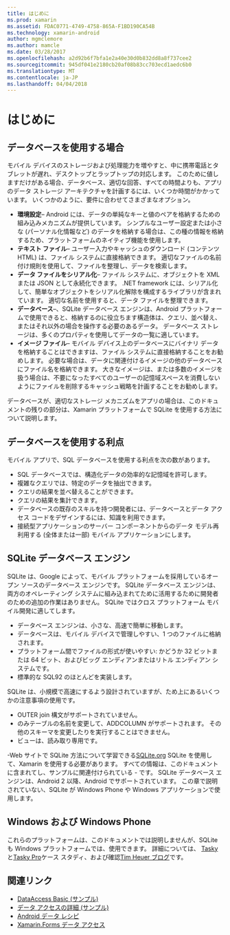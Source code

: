 ```yaml
---
title: はじめに
ms.prod: xamarin
ms.assetid: FDAC0771-4749-4758-865A-F1BD190CA54B
ms.technology: xamarin-android
author: mgmclemore
ms.author: mamcle
ms.date: 03/28/2017
ms.openlocfilehash: a2d92b6f7bfa1e2a40e30d0b832dd8a8f737cee2
ms.sourcegitcommit: 945df041e2180cb20af08b83cc703ecd1aedc6b0
ms.translationtype: MT
ms.contentlocale: ja-JP
ms.lasthandoff: 04/04/2018
---
```

# <a name="introduction"></a>はじめに

## <a name="when-to-use-a-database"></a>データベースを使用する場合

モバイル デバイスのストレージおよび処理能力を増やすと、中に携帯電話とタブレットが遅れ、デスクトップとラップトップの対応します。 このために値しますだけがある場合、データベース、適切な回答、すべての時間よりも、アプリのデータ ストレージ アーキテクチャを計画するには、いくつか時間がかかっています。 いくつかのように、要件に合わせてさまざまなオプション。

-  **環境設定**– Android には、データの単純なキーと値のペアを格納するための組み込みメカニズムが提供しています。 シンプルなユーザー設定または小さな (パーソナル化情報など) のデータを格納する場合は、この種の情報を格納するため、プラットフォームのネイティブ機能を使用します。
-  **テキスト ファイル**– ユーザー入力やキャッシュのダウンロード (コンテンツ HTML) は、ファイル システムに直接格納できます。 適切なファイルの名前付け規則を使用して、ファイルを整理し、データを検索します。
-  **データ ファイルをシリアル化**– ファイル システムに、オブジェクトを XML または JSON として永続化できます。 .NET framework には、シリアル化して、簡単なオブジェクトをシリアル化解除を構成するライブラリが含まれています。 適切な名前を使用すると、データ ファイルを整理できます。
-  **データベース**–、SQLite データベース エンジンは、Android プラットフォームで使用できると、格納するのに役立ちます構造体は、クエリ、並べ替え、またはそれ以外の場合を操作する必要のあるデータ。 データベース ストレージは、多くのプロパティを使用してデータの一覧に適しています。
-  **イメージ ファイル**– モバイル デバイス上のデータベースにバイナリ データを格納することはできますは、ファイル システムに直接格納することをお勧めします。 必要な場合は、データに関連付けるイメージの他のデータベースにファイル名を格納できます。 大きなイメージは、または多数のイメージを扱う場合は、不要になったすべてのユーザーの記憶域スペースを消費しないようにファイルを削除するキャッシュ戦略を計画することをお勧めします。

データベースが、適切なストレージ メカニズムをアプリの場合は、このドキュメントの残りの部分は、Xamarin プラットフォームで SQLite を使用する方法について説明します。

## <a name="advantages-of-using-a-database"></a>データベースを使用する利点

モバイル アプリで、SQL データベースを使用する利点を次の数があります。

-  SQL データベースでは、構造化データの効率的な記憶域を許可します。
-  複雑なクエリでは、特定のデータを抽出できます。
-  クエリの結果を並べ替えることができます。
-  クエリの結果を集計できます。
-  データベースの既存のスキルを持つ開発者には、データベースとデータ アクセス コードをデザインするには、知識を利用できます。
-  接続型アプリケーションのサーバー コンポーネントからのデータ モデル再利用する (全体または一部) モバイル アプリケーションにします。


## <a name="sqlite-database-engine"></a>SQLite データベース エンジン

SQLite は、Google によって、モバイル プラットフォームを採用しているオープン ソースのデータベース エンジンです。 SQLite データベース エンジンは、両方のオペレーティング システムに組み込まれてために活用するために開発者のための追加の作業はありません。 SQLite ではクロス プラットフォーム モバイル開発に適してします。

-  データベース エンジンは、小さな、高速で簡単に移動します。
-  データベースは、モバイル デバイスで管理しやすい、1 つのファイルに格納されます。
-  プラットフォーム間でファイルの形式が使いやすい: かどうか 32 ビットまたは 64 ビット、およびビッグ エンディアンまたはリトル エンディアン システムです。
-  標準的な SQL92 のほとんどを実装します。


SQLite は、小規模で高速にするよう設計されていますが、ため上にあるいくつかの注意事項の使用です。

-  OUTER join 構文がサポートされていません。
-  のみテーブルの名前を変更して、ADDCOLUMN がサポートされます。 その他のスキーマを変更したりを実行することはできません。
-  ビューは、読み取り専用です。


-Web サイトで SQLite 方法について学習できる[SQLite.org](http://SQLite.org) SQLite を使用して、Xamarin を使用する必要があります。 すべての情報は、このドキュメントに含まれてし、サンプルに関連付けられている - です。 SQLite データベース エンジンは、Android 2 以降、Android でサポートされています。
この章で説明されていない、SQLite が Windows Phone や Windows アプリケーションで使用します。

## <a name="windows-and-windows-phone"></a>Windows および Windows Phone

これらのプラットフォームは、このドキュメントでは説明しませんが、SQLite も Windows プラットフォームでは、使用できます。
詳細については、 [Tasky](~/cross-platform/app-fundamentals/building-cross-platform-applications/case-study-tasky.md)と[Tasky Pro](~/cross-platform/app-fundamentals/building-cross-platform-applications/case-study-tasky.md)ケース スタディ、および確認[Tim Heuer ブログ](http://timheuer.com/blog/archive/2012/06/28/seeding-your-metro-style-app-with-sqlite-database.aspx)です。


## <a name="related-links"></a>関連リンク

- [DataAccess Basic (サンプル)](https://github.com/xamarin/mobile-samples/tree/master/DataAccess/Basic)
- [データ アクセスの詳細 (サンプル)](https://github.com/xamarin/mobile-samples/tree/master/DataAccess/Advanced)
- [Android データ レシピ](https://developer.xamarin.com/recipes/android/data/)
- [Xamarin.Forms データ アクセス](~/xamarin-forms/app-fundamentals/databases.md)
